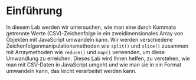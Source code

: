 # Einführung

In diesem Lab werden wir untersuchen, wie man eine durch Kommata getrennte Werte (CSV)-Zeichenfolge in ein zweidimensionales Array von Objekten mit JavaScript umwandeln kann. Wir werden verschiedene Zeichenfolgenmanipulationsmethoden wie `split()` und `slice()` zusammen mit Arraymethoden wie `reduce()` und `map()` verwenden, um diese Umwandlung zu erreichen. Dieses Lab wird Ihnen helfen, zu verstehen, wie man mit CSV-Daten in JavaScript umgeht und wie man sie in ein Format umwandeln kann, das leicht verarbeitet werden kann.
